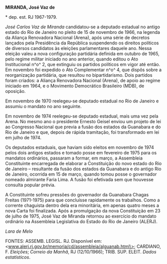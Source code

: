 **MIRANDA, José Vaz de**

\* dep. est. RJ 1967-1979.

*José Carlos Vaz de Miranda* candidatou-se a deputado estadual no antigo
estado do Rio de Janeiro no pleito de 15 de novembro de 1966, na legenda
da Aliança Renovadora Nacional (Arena), após uma série de decretos
lançados pela Presidência da República suspendendo os direitos políticos
de diversos candidatos às eleições parlamentares daquele ano. Nessa
eleição valeu a nova configuração partidária definida em outubro de
1965, pelo regime militar iniciado no ano anterior, quando editou o Ato
Institucional n^o^ 2, que extinguiu os partidos políticos em vigor até
então. Em novembro foi expedido o Ato Complementar n^o^ 4, que dispôs
sobre a reorganização partidária, que resultou no bipartidarismo. Dois
partidos foram criados: a Aliança Renovadora Nacional (Arena), de apoio
ao regime iniciado em 1964, e o Movimento Democrático Brasileiro (MDB),
de oposição.

Em novembro de 1970 reelegeu-se deputado estadual no Rio de Janeiro e
assumiu o mandato no ano seguinte.

Em novembro de 1974 reelegeu-se deputado estadual, mais uma vez pela
Arena. No mesmo ano o presidente Ernesto Geisel enviou um projeto de lei
ao Congresso Nacional que previa a fusão dos estados da Guanabara e do
Rio de Janeiro e que, depois de rápida tramitação, foi transformado em
lei em julho de 1974.

Os deputados estaduais, que haviam sido eleitos em novembro de 1974
pelos dois antigos estados e tomado posse em fevereiro de 1975 para os
mandatos ordinários, passaram a formar, em março, a Assembleia
Constituinte encarregada de elaborar a Constituição do novo estado do
Rio de Janeiro – resultante da fusão dos estados da Guanabara e do
antigo Rio de Janeiro, ocorrida em 15 de março, quando tomou posse o
governador nomeado almirante Faria Lima. A fusão foi efetivada sem que
houvesse consulta popular prévia.

A Constituinte sofreu pressões do governador da Guanabara Chagas Freitas
(1971-1975) para que concluísse rapidamente os trabalhos. Como a
corrente chaguista dentro dela era minoritária, em apenas quatro meses a
nova Carta foi finalizada. Após a promulgação da nova Constituição em 23
de julho de 1975, José Vaz de Miranda retornou ao exercício do mandato
ordinário na Assembleia Legislativa do Estado do Rio de Janeiro (ALERJ).

*Lara de Melo*

FONTES: ASSEMB. LEGISL. RJ. Disponível em:
\<www.alerj.rj.gov.br/memoria/cd/assembleia/alguanab.html\>; CARDIANO,
F. *Eleições*; *Correio da Manhã*, RJ (12/10/1966); TRIB. SUP. ELEIT.
*Dados* *estatísticos*.
